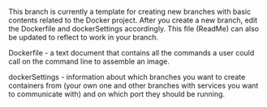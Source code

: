This branch is currently a template for creating new branches with basic contents related to the Docker project.
After you create a new branch, edit the Dockerfile and dockerSettings accordingly. This file (ReadMe) can also be updated to reflect to work in your branch.

Dockerfile - a text document that contains all the commands a user could call on the command line to assemble an image.


dockerSettings - information about which branches you want to create containers from (your own one and other branches with services you want to communicate with) and on which port they should be running.